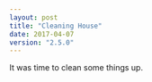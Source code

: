 ```yaml
---
layout: post
title: "Cleaning House"
date: 2017-04-07
version: "2.5.0"
---
```


It was time to clean some things up.
